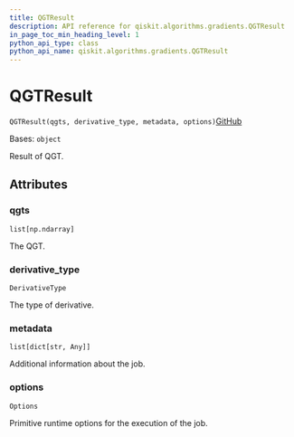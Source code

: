 ```yaml
---
title: QGTResult
description: API reference for qiskit.algorithms.gradients.QGTResult
in_page_toc_min_heading_level: 1
python_api_type: class
python_api_name: qiskit.algorithms.gradients.QGTResult
---
```


# QGTResult

<span id="qiskit.algorithms.gradients.QGTResult" />

`QGTResult(qgts, derivative_type, metadata, options)`[GitHub](https://github.com/qiskit/qiskit/tree/stable/0.40/qiskit/algorithms/gradients/qgt_result.py "view source code")

Bases: `object`

Result of QGT.

## Attributes

<span id="qiskit.algorithms.gradients.QGTResult.qgts" />

### qgts

`list[np.ndarray]`

The QGT.

<span id="qiskit.algorithms.gradients.QGTResult.derivative_type" />

### derivative\_type

`DerivativeType`

The type of derivative.

<span id="qiskit.algorithms.gradients.QGTResult.metadata" />

### metadata

`list[dict[str, Any]]`

Additional information about the job.

<span id="qiskit.algorithms.gradients.QGTResult.options" />

### options

`Options`

Primitive runtime options for the execution of the job.

